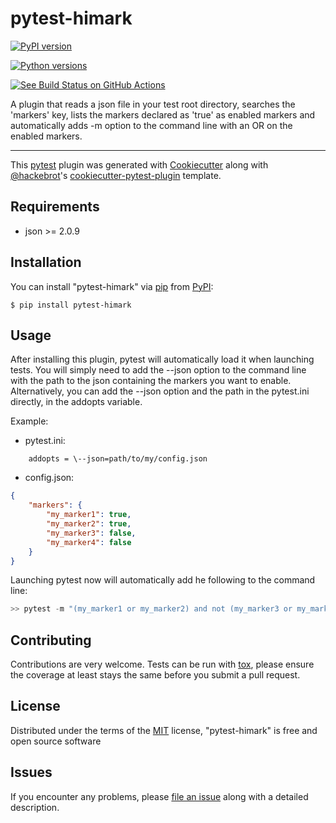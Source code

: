 # pytest-himark

[![PyPI version](https://img.shields.io/pypi/v/pytest-himark.svg)](https://pypi.org/project/pytest-himark)

[![Python versions](https://img.shields.io/pypi/pyversions/pytest-himark.svg)](https://pypi.org/project/pytest-himark)

[![See Build Status on GitHub Actions](https://github.com/supermete/pytest-himark/actions/workflows/main.yml/badge.svg)](https://github.com/supermete/pytest-himark/actions/workflows/main.yml)

A plugin that reads a json file in your test root directory, searches
the \'markers\' key, lists the markers declared as \'true\' as enabled
markers and automatically adds -m option to the command line with an OR
on the enabled markers.

------------------------------------------------------------------------

This [pytest](https://github.com/pytest-dev/pytest) plugin was generated
with [Cookiecutter](https://github.com/audreyr/cookiecutter) along with
[\@hackebrot](https://github.com/hackebrot)\'s
[cookiecutter-pytest-plugin](https://github.com/pytest-dev/cookiecutter-pytest-plugin)
template.

## Requirements

-   json \>= 2.0.9

## Installation

You can install \"pytest-himark\" via
[pip](https://pypi.org/project/pip/) from
[PyPI](https://pypi.org/project):

    $ pip install pytest-himark

## Usage

After installing this plugin, pytest will automatically load it when
launching tests. You will simply need to add the \--json option to the
command line with the path to the json containing the markers you want
to enable. Alternatively, you can add the \--json option and the path in
the pytest.ini directly, in the addopts variable.

Example:

- pytest.ini: 

``` CFG
    addopts = \--json=path/to/my/config.json
```

- config.json:

``` JSON
{
    "markers": {
        "my_marker1": true,
        "my_marker2": true,
        "my_marker3": false,
        "my_marker4": false
    }
}
```

Launching pytest now will automatically add he following to the
command line:

``` python
>> pytest -m "(my_marker1 or my_marker2) and not (my_marker3 or my_marker4)"
```

## Contributing

Contributions are very welcome. Tests can be run with
[tox](https://tox.readthedocs.io/en/latest/), please ensure the coverage
at least stays the same before you submit a pull request.

## License

Distributed under the terms of the
[MIT](https://opensource.org/licenses/MIT) license, \"pytest-himark\" is
free and open source software

## Issues

If you encounter any problems, please [file an
issue](https://github.com/supermete/pytest-himark/issues) along with a
detailed description.
